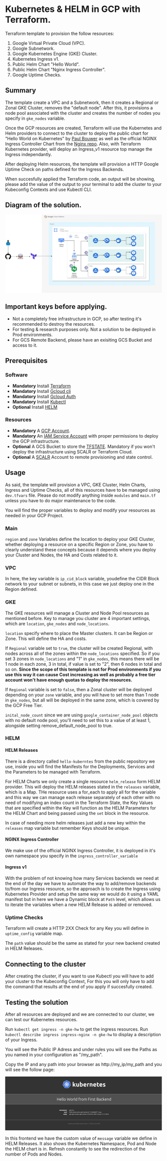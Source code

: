 # Kubernetes & HELM in GCP with Terraform.

Terraform template to provision the follow resources:

1. Google Virtual Private Cloud (VPC).
2. Google Subnetwork.
3. Google Kubernetes Engine (GKE) Cluster.
4. Kubernetes Ingress v1.
5. Public Helm Chart "Hello World".
6. Public Helm Chart "Nginx Ingress Controller".
7. Google Uptime Checks.

## Summary

The template create a VPC and a Subnetwork, then it creates a Regional or Zonal GKE Cluster, removes the "default node". After this, it provisions a node pool associated with the cluster and creates the number of nodes you specify in `gke_nodes` variable.

Once the GCP resources are created, Terraform will use the Kubernetes and Helm providers to connect to the cluster to deploy  the public chart for "Hello World on Kubernetes" by [Paul Bouwer](https://github.com/paulbouwer/hello-kubernetes) as well as the official NGINX Ingress Controller Chart from the [Nginx repo](https://kubernetes.github.io/ingress-nginx).
Also, with Terraform Kubernetes provider, will deploy an Ingress_v1 resource top manage the Ingress independantly.

After deploying Helm resources, the template will provision a HTTP Google Uptime Check on paths defined for the Ingress Backends.

When succesfully applied the Terraform code, an output will be showing, please add the value of the output to your terminal to add the cluster to your Kubeconfig Contexts and use Kubectl CLI.


## Diagram of the solution.

![Diagram](diagram.jpg)

## Important keys before applying.

- Not a completely free infrastructure in GCP, so after testing it's recommended to destroy the resources.
- For testing & research purposes only. Not a solution to be deployed in Prod environments.
- For GCS Remote Backend, please have an exisiting GCS Bucket and access to it.

## Prerequisites

### Software

- **Mandatory** Install [Terraform](https://developer.hashicorp.com/terraform/tutorials/aws-get-started/install-cli)
- **Mandatory** Install [Gcloud cli](https://cloud.google.com/sdk/docs/install-sdk)
- **Mandatory** Install [Gcloud Auth](https://cloud.google.com/blog/products/containers-kubernetes/kubectl-auth-changes-in-gke#:~:text=Install%20using%20%22gcloud%20components%20install%22)
- **Mandatory** Install [Kubectl](https://kubernetes.io/docs/tasks/tools/)
- **Optional** Install [HELM](https://helm.sh/docs/intro/install/)

### Resources

- **Mandatory** A [GCP Account](https://cloud.google.com).
- **Mandatory** An [IAM Service Account](https://cloud.google.com/iam/docs/service-accounts-create) with proper permissions to deploy the GCP infrastructure.
- **Optional** A GCS Bucket to store the [TFSTATE](https://developer.hashicorp.com/terraform/language/settings/backends/gcs). Mandatory if you won't deploy the infrastructure using SCALR or Terraform Cloud.
- **Optional** A [SCALR](https://www.scalr.com) Account to remote provisioning and state control.

## Usage

As said, the template will provision a VPC, GKE Cluster, Helm Charts, Ingress and Uptime Checks, all of this resources have to be managed using `dev.tfvars` file. Please do not modify anything inside `modules` and `main.tf` unless you have to do major maintenance to the code.

You will find the proper variables to deploy and modify your resources as needed in your GCP Project.

### Main

`region` and `zone` Variables define the location to deploy your GKE Cluster, whether deploying a resource on a specific Region or Zone, you have to clearly understand these concepts because it depends where you deploy your Cluster and Nodes, the HA and Costs related to it.

### VPC

In here, the key variable is `ip_cid_block` variable, youdefine the CIDR Block network to your subnet or subnets, in this case we just deploy one in the Region defined.

### GKE

The GKE resources will manage a Cluster and Node Pool resources as mentioned before. Key to manage you cluster are 4 important settings, which are `location`, `gke_nodes` and `node_locations`.

`location` specify where to place the Master clusters. It can be Region or Zone. This will define the HA and costs.

If `Regional` variable set to `true`, the cluster will be created Regional, with nodes across all of the zones within the `node_locations` specified. So if you set 3 zones in `node_locations` and "1" in `gke_nodes`, this means there will be 1 node in each zone, 3 in total, if value is set to "2", then 6 nodes in total and so on. **Since the scope of this template is not for Prod environments if you use this way it can cause Cost increasing as well as probably a free tier account won't have enough quotas to deploy the resources.**

If `Regional` variable is set to `false`, then a Zonal cluster will be deployed depending on your `zone` variable, and you will have to set more than 1 node in `gke_nodes`, but all will be deployed in the same zone, which is covered by the GCP Free Tier.

`inital_node_count` since we are using `google_container_node_pool` objects with no default node pool, you'll need to set this to a value of at least 1, alongside setting remove_default_node_pool to true.

### HELM

#### HELM Releases
There is a directory called `hello-kuberntes` from the public repository we use, inside you will find the Manifests for the Deployments, Services and the Parameters to be managed with Terraform.

For HELM Charts we only create a single resource `helm_release` form HELM provider. This will deploy the HELM releases stated in the `releases` variable, which is a Map. THe resource uses a for_each to apply all for the variable and this way we can manage each release separately of each other with no need of modifying an index count in the Terraform State, the Key Values that are specified within the Key will function as the HELM Parameters for the HELM Chart and being passed using the `set` block in the resource.

In case of needing more helm releases just add a new key within the `releases` map variable but remember Keys should be unique. 

#### NGINX Ingress Controller

We make use of the official NGINX Ingress Controller, it is deployed in it's own namespace you specify in the `ingress_controller_variable`

#### Ingress v1

With the problem of not knowing how many Services backends we need at the end of the day we have to automate the way to add/remove backends to/from our Ingress resource, so the approach is to create the Ingress using Kubernetes Provider and setup the same way we would do it using a YAML manifest but in here we have a Dynamic block at `Path` level, which allows us to iterate the variables when a new HELM Release is added or removed.

### Uptime Checks 

Terraform will create a HTTP 2XX Check for any Key you will define in `uptime_config` variable map.

The `path` value should be the same as stated for your new backend created in HELM Releases.

## Connecting to the cluster

After creating the cluster, if you want to use Kubectl you will have to add your cluster to the Kubeconfig Context, For this you will only have to add the command that results at the end of you apply if succesfully created.


## Testing the solution

After all resources are deployed and we are connected to our cluster, we can test our Kubernetes resources.

Run `kubectl get ingress -n gke-hw` to get the ingress resources.
Run `kubectl describe ingress ingress-nginx -n gke-hw` to display a description of your Ingress.

You will see the Public IP Adress and under rules you will see the Paths as you named in your configuration as "/my_path".

Copy the IP and any path into your browser as http://my_ip/my_path and you will see the follow page:

![hello](hello-k8s.JPG)

In this frontend we have the custom value of `message` variable we define in HELM Releases. It also shows the Kubernetes Namespace, Pod and Node the HELM chart is in.
Refresh constantly to see the redirection of the number of Pods and Nodes.







